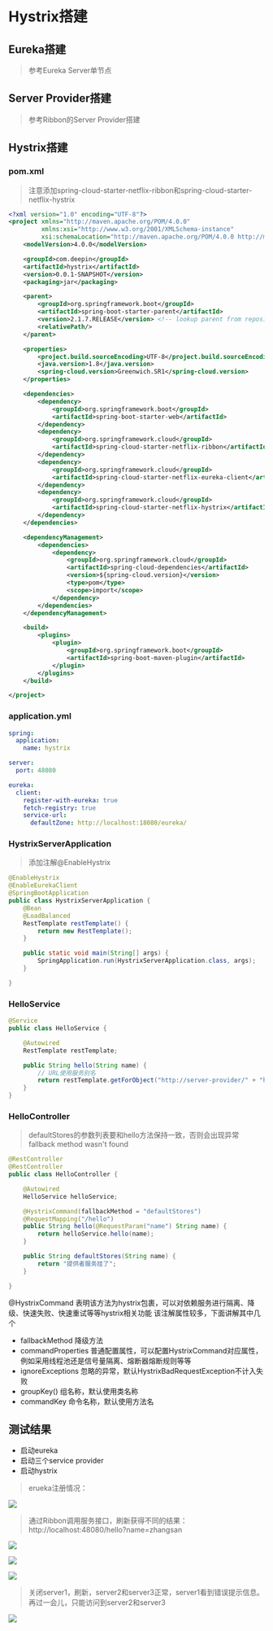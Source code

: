 # Hystrix搭建

## Eureka搭建
> 参考Eureka Server单节点

## Server Provider搭建
> 参考Ribbon的Server Provider搭建

## Hystrix搭建

### pom.xml
> 注意添加spring-cloud-starter-netflix-ribbon和spring-cloud-starter-netflix-hystrix
```xml
<?xml version="1.0" encoding="UTF-8"?>
<project xmlns="http://maven.apache.org/POM/4.0.0"
         xmlns:xsi="http://www.w3.org/2001/XMLSchema-instance"
         xsi:schemaLocation="http://maven.apache.org/POM/4.0.0 http://maven.apache.org/xsd/maven-4.0.0.xsd">
    <modelVersion>4.0.0</modelVersion>

    <groupId>com.deepin</groupId>
    <artifactId>hystrix</artifactId>
    <version>0.0.1-SNAPSHOT</version>
    <packaging>jar</packaging>

    <parent>
        <groupId>org.springframework.boot</groupId>
        <artifactId>spring-boot-starter-parent</artifactId>
        <version>2.1.7.RELEASE</version> <!-- lookup parent from repository -->
        <relativePath/>
    </parent>

    <properties>
        <project.build.sourceEncoding>UTF-8</project.build.sourceEncoding>
        <java.version>1.8</java.version>
        <spring-cloud.version>Greenwich.SR1</spring-cloud.version>
    </properties>

    <dependencies>
        <dependency>
            <groupId>org.springframework.boot</groupId>
            <artifactId>spring-boot-starter-web</artifactId>
        </dependency>
        <dependency>
            <groupId>org.springframework.cloud</groupId>
            <artifactId>spring-cloud-starter-netflix-ribbon</artifactId>
        </dependency>
        <dependency>
            <groupId>org.springframework.cloud</groupId>
            <artifactId>spring-cloud-starter-netflix-eureka-client</artifactId>
        </dependency>
        <dependency>
            <groupId>org.springframework.cloud</groupId>
            <artifactId>spring-cloud-starter-netflix-hystrix</artifactId>
        </dependency>
    </dependencies>

    <dependencyManagement>
        <dependencies>
            <dependency>
                <groupId>org.springframework.cloud</groupId>
                <artifactId>spring-cloud-dependencies</artifactId>
                <version>${spring-cloud.version}</version>
                <type>pom</type>
                <scope>import</scope>
            </dependency>
        </dependencies>
    </dependencyManagement>

    <build>
        <plugins>
            <plugin>
                <groupId>org.springframework.boot</groupId>
                <artifactId>spring-boot-maven-plugin</artifactId>
            </plugin>
        </plugins>
    </build>

</project>
```

### application.yml
```yml
spring:
  application:
    name: hystrix

server:
  port: 48080

eureka:
  client:
    register-with-eureka: true
    fetch-registry: true
    service-url:
      defaultZone: http://localhost:18080/eureka/
```

### HystrixServerApplication
> 添加注解@EnableHystrix
```java
@EnableHystrix
@EnableEurekaClient
@SpringBootApplication
public class HystrixServerApplication {
    @Bean
    @LoadBalanced
    RestTemplate restTemplate() {
        return new RestTemplate();
    }

    public static void main(String[] args) {
        SpringApplication.run(HystrixServerApplication.class, args);
    }

}
```

### HelloService
```java
@Service
public class HelloService {

    @Autowired
    RestTemplate restTemplate;

    public String hello(String name) {
        // URL使用服务别名
        return restTemplate.getForObject("http://server-provider/" + "hello?name=" + name, String.class);
    }
}
```

### HelloController
> defaultStores的参数列表要和hello方法保持一致，否则会出现异常 fallback method wasn't found
```java
@RestController
@RestController
public class HelloController {

    @Autowired
    HelloService helloService;

    @HystrixCommand(fallbackMethod = "defaultStores")
    @RequestMapping("/hello")
    public String hello(@RequestParam("name") String name) {
        return helloService.hello(name);
    }

    public String defaultStores(String name) {
        return "提供者服务挂了";
    }

}
```

@HystrixCommand 表明该方法为hystrix包裹，可以对依赖服务进行隔离、降级、快速失败、快速重试等等hystrix相关功能
该注解属性较多，下面讲解其中几个

- fallbackMethod 降级方法
- commandProperties 普通配置属性，可以配置HystrixCommand对应属性，例如采用线程池还是信号量隔离、熔断器熔断规则等等
- ignoreExceptions 忽略的异常，默认HystrixBadRequestException不计入失败
- groupKey() 组名称，默认使用类名称
- commandKey 命令名称，默认使用方法名

## 测试结果
- 启动eureka
- 启动三个service provider
- 启动hystrix

> erueka注册情况：

![](./res/eureka.png)

> 通过Ribbon调用服务接口，刷新获得不同的结果：http://localhost:48080/hello?name=zhangsan

![](./res/server1.png)

![](./res/server2.png)

![](./res/server3.png)

> 关闭server1，刷新，server2和server3正常，server1看到错误提示信息。再过一会儿，只能访问到server2和server3

![](./res/hang.png)
